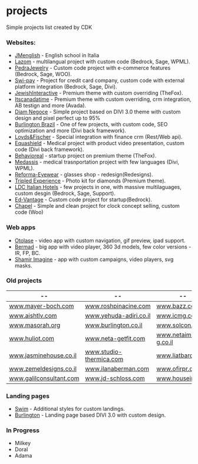 # projects
Simple projects list created by CDK

### Websites:
* [JMenglish](jmenglish.it) - English school in Italia
* [Lazom](http://www.lazrom.com) - multilangual project with custom code (Bedrock, Sage, WPML).
* [PedraJewelry](http://pedrajewelry.co.il) - Custom code project with e-commerce features (Bedrock, Sage, WOO).
* [Swi-pay](https://www.swi-pay.com) - Project for credit card company, custom code with external platform integration (Bedrock, Sage, Divi).
* [JewishInteractive](http://jewishinteractive.org) - Premium theme with custom overriding (TheFox).
* [Itscanadatime](https://www.itscanadatime.com) - Premium theme with custom overriding, crm integration, AB testign and more (Avada).
* [Diam Negoce](https://www.diam-negoce.com) - Simple project based on DIVI 3.0 theme with custom design and pixel perfect up to 95%
* [Burlington Brazil](https://www.institutomindset.com.br) - One of few projects, with custom code, SEO optimization and more (Divi back framework).
* [Loyds&Fischer](https://www.lloyds-and-fischer.com) - Special integration with finance crm (Rest/Web api).
* [Equashield](http://www.equashield.com) - Medical project with product video presentation, custom code (Divi back framework).
* [Behavioreal](http://www.behavioreal.com) - startup project on premium theme (TheFox).
* [Medassis](http://medassis.org) - medical trasnportation project with few languages (Divi, WPML).
* [Reforma-Eyewear](http://reforma-eyewear.com) - glasses shop - redesign(Redesigns).
* [Tripled Experience](http://tripled-experience.com) - Photo kit for diamonds (Premium theme).
* [LDC Italian Hotels](http://www.ldcitalianhotels.com) - few projects in one, with massive multilaguages, custom desgin (Bedrock, Sage, Support).
* [Ed-Vantage](http://ed-vantage.co/) - Custom code project for startup(Bedrock).
* [Chapel](http://dev.chapel.se) - Simple and clean project for clock concept selling, custom code (Woo)

### Web apps
* [Otolase](http://otolase.breeze-animation.com/video-app/otolase/) - video app with custom navigation, gif preview, ipad support.
* [Bermad](http://fp.bermadsolutions.com) - big app with video player, 360 3d models, few color versions - IR, FP, BC.
* [Shamir Imagine](http://imagine.shamir.com) - app with custom campaigns, video players, svg masks.

### Old projects
--  |  -- | --  |  --
--- | --- | --- | ---
www.mayer-boch.com      | www.roshpinacine.com    | www.bazz.co         | www.arazimhotel.co.il
www.aishtlv.com         | www.yehuda-adiri.co.il  | www.icmg.co.il      | www.rop.co.il
www.masorah.org         | www.burlington.co.il    | www.solcon.co.il    | www.ez-4u.co.il
www.huliot.com          | www.neta-getfit.com     | www.netaim-g.co.il  | www.monfort.co.il
www.jasminehouse.co.il  | www.studio-thermica.com | www.liatbaroz.co.il | www.dortal-nadlan.co.il
www.zemeldesigns.co.il  | www.ilanaberman.com     | www.ofirpr.co.il    | www.almi.co.il
www.galilconsultant.com | www.jd-schloss.com      | www.housein.co.il   | www.freestyle1.co.il

### Landing pages
* [Swim](https://lp.ti-swim.co.il/) - Additional styles for custom landings.
* [Burlington](https://lp.burlingtonenglish.co.il/) - Landing page based DIVI 3.0 with custom design.

### In Progress
* Milkey
* Doral
* Adama
